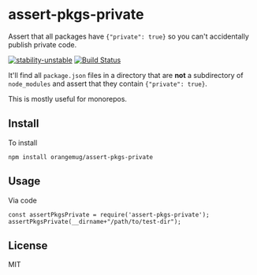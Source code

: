 # assert-pkgs-private
Assert that all packages have `{"private": true}` so you can't accidentally publish private code.

[![stability-unstable](https://img.shields.io/badge/stability-unstable-yellow.svg)][stability]
[![Build Status](https://circleci.com/gh/orangemug/assert-pkgs-private.png?style=shield)][circleci]

[stability]:   https://github.com/orangemug/stability-badges#unstable
[circleci]:    https://circleci.com/gh/orangemug/assert-pkgs-private

It'll find all `package.json` files in a directory that are **not** a subdirectory of `node_modules` and assert that they contain `{"private": true}`.

This is mostly useful for monorepos.


## Install
To install

```
npm install orangemug/assert-pkgs-private
```


## Usage
Via code

```
const assertPkgsPrivate = require('assert-pkgs-private');
assertPkgsPrivate(__dirname+"/path/to/test-dir");
```


## License
MIT

